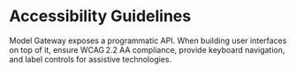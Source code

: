 # Accessibility Guidelines

Model Gateway exposes a programmatic API. When building user interfaces on top of it, ensure WCAG 2.2 AA compliance, provide keyboard navigation, and label controls for assistive technologies.

